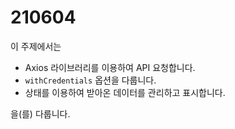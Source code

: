# 210604

이 주제에서는

- Axios 라이브러리를 이용하여 API 요청합니다.
- `withCredentials` 옵션을 다룹니다.
- 상태를 이용하여 받아온 데이터를 관리하고 표시합니다.

을(를) 다룹니다.
